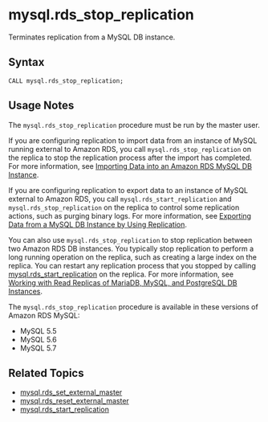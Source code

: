 # mysql\.rds\_stop\_replication<a name="mysql_rds_stop_replication"></a>

Terminates replication from a MySQL DB instance\.

## Syntax<a name="mysql_rds_stop_replication-syntax"></a>

```
CALL mysql.rds_stop_replication;
```

## Usage Notes<a name="mysql_rds_stop_replication-usage-notes"></a>

The `mysql.rds_stop_replication` procedure must be run by the master user\. 

If you are configuring replication to import data from an instance of MySQL running external to Amazon RDS, you call `mysql.rds_stop_replication` on the replica to stop the replication process after the import has completed\. For more information, see [Importing Data into an Amazon RDS MySQL DB Instance](MySQL.Procedural.Importing.md)\.

If you are configuring replication to export data to an instance of MySQL external to Amazon RDS, you call `mysql.rds_start_replication` and `mysql.rds_stop_replication` on the replica to control some replication actions, such as purging binary logs\. For more information, see [Exporting Data from a MySQL DB Instance by Using Replication](MySQL.Procedural.Exporting.NonRDSRepl.md)\.

You can also use `mysql.rds_stop_replication` to stop replication between two Amazon RDS DB instances\. You typically stop replication to perform a long running operation on the replica, such as creating a large index on the replica\. You can restart any replication process that you stopped by calling [mysql\.rds\_start\_replication](mysql_rds_start_replication.md) on the replica\. For more information, see [Working with Read Replicas of MariaDB, MySQL, and PostgreSQL DB Instances](USER_ReadRepl.md)\.

The `mysql.rds_stop_replication` procedure is available in these versions of Amazon RDS MySQL:
+ MySQL 5\.5
+ MySQL 5\.6
+ MySQL 5\.7

## Related Topics<a name="mysql_rds_stop_replication.related"></a>
+ [mysql\.rds\_set\_external\_master](mysql_rds_set_external_master.md)
+ [mysql\.rds\_reset\_external\_master](mysql_rds_reset_external_master.md)
+ [mysql\.rds\_start\_replication](mysql_rds_start_replication.md)